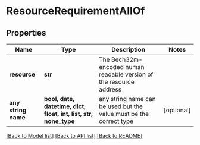 # ResourceRequirementAllOf


## Properties
Name | Type | Description | Notes
------------ | ------------- | ------------- | -------------
**resource** | **str** | The Bech32m-encoded human readable version of the resource address | 
**any string name** | **bool, date, datetime, dict, float, int, list, str, none_type** | any string name can be used but the value must be the correct type | [optional]

[[Back to Model list]](../README.md#documentation-for-models) [[Back to API list]](../README.md#documentation-for-api-endpoints) [[Back to README]](../README.md)


